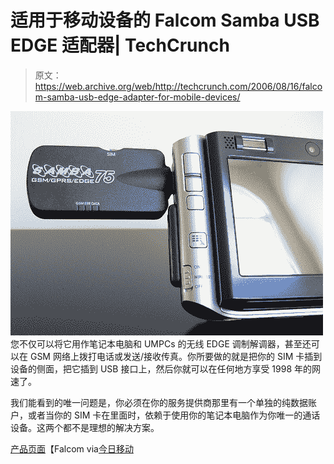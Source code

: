 # 适用于移动设备的 Falcom Samba USB EDGE 适配器| TechCrunch

> 原文：<https://web.archive.org/web/http://techcrunch.com/2006/08/16/falcom-samba-usb-edge-adapter-for-mobile-devices/>

![falcomedge.jpg](img/7ae9982085578666d22d5e2a877300d1.png)
您不仅可以将它用作笔记本电脑和 UMPCs 的无线 EDGE 调制解调器，甚至还可以在 GSM 网络上拨打电话或发送/接收传真。你所要做的就是把你的 SIM 卡插到设备的侧面，把它插到 USB 接口上，然后你就可以在任何地方享受 1998 年的网速了。

我们能看到的唯一问题是，你必须在你的服务提供商那里有一个单独的纯数据账户，或者当你的 SIM 卡在里面时，依赖于使用你的笔记本电脑作为你唯一的通话设备。这两个都不是理想的解决方案。

[产品页面](https://web.archive.org/web/20141106204402/http://www.falcom.de/index.php?id=199)【Falcom via[今日移动](https://web.archive.org/web/20141106204402/http://mobilitytoday.com/news/Falcom_USB_EDGE.html)